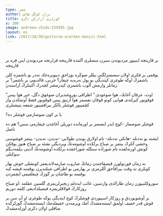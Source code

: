 ```yaml
---
type: شعر
author: برات کوڭل طاش
title: كوزلرم آراركن دڭزی
x: 200
image: andreea-chidu-234595.jpg
layout: os
link: /2017/10/30/gozlerim-ararken-denizi.html
---
```


<br/>

  بر قارینجە اینییور مردیوندن
  سیرن سسلری آلتندە
  قارینجە قرارنجە
  مردیوندن اینن قرە بر قارینجە

  یوقمی بر فكری اولان
  سسسزلگنی ییللر صوڭرە بوزاجق
  دییویرەجك نەدر بو باشمزە كلن 
  باشمزڭ اوڭە طوغری كیتدیگی بو یول نەرەیە چیقار؟
  حربی، قالدیمی بر باشمز؟
  بر زمانلر وارمش
  آلوب باشمزی 
  كیدرمشز كچەرك أكینلرڭ آراسندن

  "اوت، عرفان آغابك، هوا صوغودی."
  اطرافی بوروشدیران صوغوق دگل، خیر
  هوا پیس قوقویور
  كیرلتدی هوایی كوتو قوقان نفسمز
  هوا آرتیق پیس قوقویور
  فقط أوتمكدن واز كچمییور قوشلر
  یالڭز بیراقمییور شفغە یتیشنلری

  یا بر كون 
  صوصارمی قوشلر دە؟

  قوشلر صوصماز -كوچ ایدر
  ایصسز بر اورماندە دوریلن آغاچدن چیقارمی سس؟
  هم دە ناصل

  ایشتە بو نەدنلە
  -هانكی نەدنلە-
  تام اولارق بوندن طولایی
  -نەیدن، نەیدن-
  بیتمز قوشوسی وحشی آتلرڭ
  بیتمز بر صباح برلكدە أوشومەنڭ ویردیگی نشئە
  بر صباح هنوز یوقكن كونش اورتەلقدە
  تام شورادە
  سنڭلە
  شوراجقدە
  برلكدە أوشومەنڭ
  آدینی بیلمەدیگم
  سوكیلی

  نە زمان قورتولورز قیصقاجندن زمانڭ
  صاروب صارمەلاندیغمز كونشلی خوش بهار كونلری
  نە وقت بیراقاجق أللرمزی
  بر بهارمی بو اطرافی شنلندیرن
  یوقسە قیشە كبە
  یوقسە بو طاشان
  بر گوزڭ چیغلغیمی ایچمزدن

  سوروكلنییورز
  زمان طارالدی
  وارسین، غائب ایدەلم زنجیرلریمزی
  گلسین عقلمە
  :او صباح روزكارڭ قولاقلریمزە فیصیلدادیغی كلمە
  دوریم

  بز أوشویوردق
  و روزكار
  اسییوردی قوشلرڭ كوچ ایتدیگی یوڭە طوغری
  او آن سن 
  بر قوش قدر خفیف اولمق ایستەمشدڭ
  أمك ویرمەدن خفیفلەمك ایستەمشدڭ
  گوزلرڭدە صاقلی اولان دڭزی أوزلەمشدڭ
